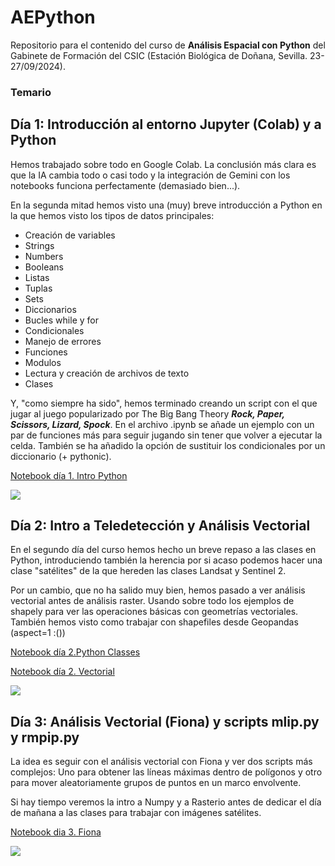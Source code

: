 # AEPython

Repositorio para el contenido del curso de **Análisis Espacial con Python** del Gabinete de Formación del CSIC (Estación Biológica de Doñana, Sevilla. 23-27/09/2024).

### Temario

## Día 1: Introducción al entorno Jupyter (Colab) y a Python

Hemos trabajado sobre todo en Google Colab. La conclusión más clara es que la IA cambia todo o casi todo y la integración de Gemini con los notebooks funciona perfectamente (demasiado bien...).

En la segunda mitad hemos visto una (muy) breve introducción a Python en la que hemos visto los tipos de datos principales:  

* Creación de variables
* Strings
* Numbers
* Booleans
* Listas
* Tuplas
* Sets
* Diccionarios
* Bucles while y for
* Condicionales
* Manejo de errores
* Funciones
* Modulos
* Lectura y creación de archivos de texto
* Clases

Y, "como siempre ha sido", hemos terminado creando un script con el que jugar al juego popularizado por The Big Bang Theory  ***Rock, Paper, Scissors, Lizard, Spock***. En el archivo .ipynb se añade un ejemplo con un par de funciones más para seguir jugando sin tener que volver a ejecutar la celda. También se ha añadido la opción de sustituir los condicionales por un diccionario (+ pythonic).

[Notebook día 1. Intro Python](https://github.com/Digdgeo/AEPython_2024/blob/main/D%C3%ADa%201/Day1_Completo.ipynb)

![](https://i.imgur.com/IZD1dlL.png)

## Día 2: Intro a Teledetección y Análisis Vectorial

En el segundo día del curso hemos hecho un breve repaso a las clases en Python, introduciendo también la herencia por si acaso podemos hacer una clase "satélites" de la que hereden las clases Landsat y Sentinel 2.

Por un cambio, que no ha salido muy bien, hemos pasado a ver análisis vectorial antes de análisis raster. Usando sobre todo los ejemplos de shapely para ver las operaciones básicas con geometrías vectoriales.
También hemos visto como trabajar con shapefiles desde Geopandas (aspect=1 :())

[Notebook día 2.Python Classes](https://github.com/Digdgeo/AEPython_2024/blob/main/D%C3%ADa2/Python_Clasess.ipynb)

[Notebook día 2. Vectorial](https://github.com/Digdgeo/AEPython_2024/blob/main/D%C3%ADa2/Dia_2_Vectorial.ipynb)

![](https://i.imgur.com/mcWcZYY.png)

## Día 3: Análisis Vectorial (Fiona) y scripts mlip.py y rmpip.py

La idea es seguir con el análisis vectorial con Fiona y ver dos scripts más complejos: Uno para obtener las líneas máximas dentro de polígonos y otro para mover aleatoriamente grupos de puntos en un marco envolvente.

Si hay tiempo veremos la intro a Numpy y a Rasterio antes de dedicar el día de mañana a las clases para trabajar con imágenes satélites.

[Notebook dia 3. Fiona](https://github.com/Digdgeo/AEPython_2024/blob/main/D%C3%ADa3/Dia_3_vectorial_fiona.ipynb)

![](https://i.imgur.com/fOMDouZ.png)

